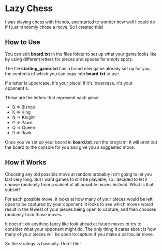 # Lazy Chess
I was playing chess with friends, and started to wonder how well I could do if I just randomly chose a move. So I created this!


## How to Use

You can edit **board.txt** in the files folder to set up what your game looks like by using different letters for pieces and spaces for empty spots.

The file **starting_game.txt** has a brand new game already set up for you, the contents of which you can copy into **board.txt** to use.

If a letter is uppercase, it's your piece! If it's lowercase, it's your opponent's.

These are the letters that represent each piece

- B => Bishop
- K => King
- N => Knight
- P => Pawn
- Q => Queen
- R => Rook

Once you've set up your board in **board.txt**, run the program! It will print out the board to the console for you and give you a suggested move.

## How it Works

Choosing any old possible move at random probably isn't going to let you last very long. But I want games to still be playable, so I decided to let it choose randomly from a subset of all possible moves instead. What is that subset?

For each possible move, it looks at how many of your pieces would be left open to be captured by your opponent. It looks to see which moves would result in the fewest of your pieces being open to capture, and then chooses randomly from those moves.

It doesn't do anything fancy like look ahead at future moves or try to consider what your opponent might do. The only thing it cares about is how many of your pieces will be open to capture if you make a particular move.

So the strategy is basically: Don't Die!